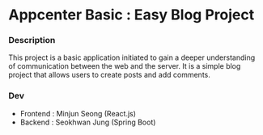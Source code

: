 # Appcenter Basic : Easy Blog Project

### Description
This project is a basic application initiated to gain a deeper understanding of communication between the web and the server. It is a simple blog project that allows users to create posts and add comments.

### Dev
- Frontend : Minjun Seong (React.js)
- Backend : Seokhwan Jung (Spring Boot)
